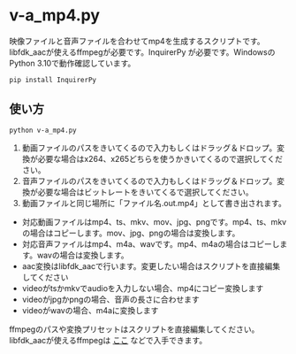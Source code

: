 # v-a_mp4.py

映像ファイルと音声ファイルを合わせてmp4を生成するスクリプトです。libfdk_aacが使えるffmpegが必要です。InquirerPy が必要です。WindowsのPython 3.10で動作確認しています。
```
pip install InquirerPy
```

## 使い方
```
python v-a_mp4.py
```

1. 動画ファイルのパスをきいてくるので入力もしくはドラッグ＆ドロップ。変換が必要な場合はx264、x265どちらを使うかきいてくるので選択してください。  
1. 音声ファイルのパスをきいてくるので入力もしくはドラッグ＆ドロップ。変換が必要な場合はビットレートをきいてくるで選択してください。  
1. 動画ファイルと同じ場所に「ファイル名.out.mp4」として書き出されます。

- 対応動画ファイルはmp4、ts、mkv、mov、jpg、pngです。mp4、ts、mkvの場合はコピーします。mov、jpg、pngの場合は変換します。
- 対応音声ファイルはmp4、m4a、wavです。mp4、m4aの場合はコピーします。wavの場合は変換します。
- aac変換はlibfdk_aacで行います。変更したい場合はスクリプトを直接編集してください
- videoがtsかmkvでaudioを入力しない場合、mp4にコピー変換します
- videoがjpgかpngの場合、音声の長さに合わせます
- videoがwavの場合、m4aに変換します

ffmpegのパスや変換プリセットはスクリプトを直接編集してください。
libfdk_aacが使えるffmpegは [ここ](https://github.com/AnimMouse/ffmpeg-stable-autobuild) などで入手できます。

